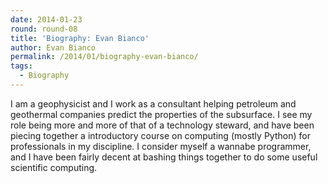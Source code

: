 ```yaml
---
date: 2014-01-23
round: round-08
title: 'Biography: Evan Bianco'
author: Evan Bianco
permalink: /2014/01/biography-evan-bianco/
tags:
  - Biography
---
```

I am a geophysicist and I work as a consultant helping petroleum and geothermal companies predict the properties of the subsurface. I see my role being more and more of that of a technology steward, and have been piecing together a introductory course on computing (mostly Python) for professionals in my discipline. I consider myself a wannabe programmer, and I have been fairly decent at bashing things together to do some useful scientific computing.

